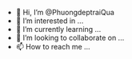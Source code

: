 - 👋 Hi, I’m @PhuongdeptraiQua
- 👀 I’m interested in ...
- 🌱 I’m currently learning ...
- 💞️ I’m looking to collaborate on ...
- 📫 How to reach me ...

<!---
PhuongdeptraiQua/PhuongdeptraiQua is a ✨ special ✨ repository because its `README.md` (this file) appears on your GitHub profile.
You can click the Preview link to take a look at your changes.
--->
